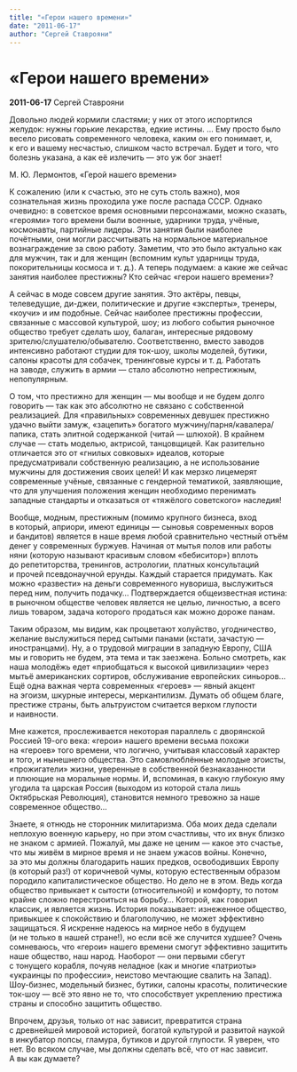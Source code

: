```yaml
---
title: "«Герои нашего времени»"
date: "2011-06-17"
author: "Сергей Ставрояни"
---
```


# «Герои нашего времени»

**2011-06-17** Сергей Ставрояни

Довольно людей кормили сластями; у них от этого испортился желудок: нужны горькие лекарства, едкие истины. … Ему просто было весело рисовать современного человека, каким он его понимает, и, к его и вашему несчастью, слишком часто встречал. Будет и того, что болезнь указана, а как её излечить — это уж бог знает!

М. Ю. Лермонтов, «Герой нашего времени»

К сожалению (или к счастью, это не суть столь важно), моя сознательная жизнь проходила уже после распада СССР. Однако очевидно: в советское время основными персонажами, можно сказать, «героями» того времени были военные, ударники труда, учёные, космонавты,  партийные лидеры. Эти занятия были наиболее почётными, они могли  рассчитывать на нормальное материальное вознаграждение за свою работу. Заметим, что это было актуально как для мужчин, так и для женщин (вспомним культ ударницы труда, покорительницы космоса и т. д.). А теперь подумаем: а какие же сейчас занятия наиболее престижны? Кто сейчас «герои нашего времени»?

А сейчас в моде совсем другие занятия. Это актёры, певцы, телеведущие, ди-джеи, политические и другие «эксперты», тренеры, «коучи» и им подобные. Сейчас наиболее престижны профессии, связанные с массовой культурой, шоу; из любого  события рыночное общество требует сделать шоу, балаган, интересные  рядовому зрителю/слушателю/обывателю. Соответственно, вместо заводов  интенсивно работают студии для ток-шоу, школы моделей, бутики, салоны красоты для собачек, тренинговые курсы и т. д. Работать на заводе, служить в армии — стало абсолютно непрестижным, непопулярным.

О том, что престижно для женщин — мы вообще и не будем долго говорить — так как это абсолютно не связано с собственной реализацией. Для «правильных» современных девушек престижно удачно выйти замуж, «зацепить» богатого мужчину/парня/кавалера/папика, стать элитной содержанкой (читай — шлюхой). В крайнем случае — стать моделью, актрисой, танцовщицей. Как разительно отличается это от «гнилых совковых» идеалов, которые предусматривали собственную реализацию, а не использование мужчины для достижения своих целей! И как мерзко лицемерят современные учёные, связанные с гендерной тематикой, заявляющие, что для улучшения положения женщин необходимо перенимать западные стандарты и отказаться от «тяжёлого советского» наследия!

Вообще, модным, престижным (помимо крупного бизнеса, вход в который, априори, имеют единицы — сыновья современных воров и бандитов) является в наше время любой сравнительно честный отъём денег у современных буржуев. Начиная от мытья полов или работы няни (которую называют красивым словом «бебиситор») вплоть до репетиторства, тренингов, астрологии, платных консультаций и прочей псевдонаучной ерунды. Каждый старается придумать. Как можно «развести» на деньги современного нувориша, выслужиться перед ним, получить подачку… Подтверждается общеизвестная истина: в рыночном обществе человек является не целью, личностью, а всего лишь товаром, задача которого продаться как можно дороже панам.

Таким образом, мы видим, как процветают холуйство, угодничество, желание выслужиться перед сытыми панами (кстати, зачастую — иностранцами). Ну, а о трудовой миграции в западную Европу, США мы и говорить не будем, эта тема и так заезжена. Больно смотреть, как наша молодёжь едет «приобщаться к высокой цивилизации» через мытьё американских сортиров, обслуживание европейских синьоров… Ещё одна важная черта современных «героев» — явный акцент на эгоизм, шкурные интересы, меркантилизм. Думать об общем благе, престиже страны, быть альтруистом считается верхом глупости и наивности.

Мне кажется, прослеживается некоторая параллель с дворянской Россией 19-ого века: «герои» нашего времени весьма похожи на «героев» того времени, что логично, учитывая классовый характер и того, и нынешнего общества. Это самовлюблённые молодые эгоисты, «прожигатели» жизни, уверенные в собственной безнаказанности и плюющие на моральные нормы. И, вспоминая, в какую глубокую яму угодила та царская Россия (выходом из которой стала лишь Октябрьская Революция), становится немного тревожно за наше современное общество…

Знаете, я отнюдь не сторонник милитаризма. Оба моих деда сделали неплохую военную карьеру, но при этом счастливы, что их внук близко не знаком с армией. Пожалуй, мы даже не ценим — какое это счастье, что мы живём в мирное время и не знаем ужасов войны. Конечно, за это мы должны благодарить наших предков, освободивших Европу (в который раз!) от коричневой чумы, которую естественным образом породило капиталистическое общество. Но дело не в этом. Ведь когда общество привыкает к сытости (относительной) и комфорту, то потом крайне сложно перестроиться на борьбу… Которой, как говорил классик, и является жизнь. История показывает: изнеженное общество, привыкшее к спокойствию и благополучию, не может эффективно защищаться. Я искренне надеюсь на мирное небо в будущем (и не только в нашей стране!), но если всё же случится худшее? Очень сомневаюсь, что «герои» нашего времени смогут эффективно защитить наше общество, наш народ. Наоборот — они первыми сбегут с тонущего корабля, почуяв неладное (как и многие «патриоты» «украинцы по профессии», неистово мечтающие свалить на Запад). Шоу-бизнес, модельный бизнес, бутики, салоны красоты, политические ток-шоу — всё это явно не то, что способствует укреплению престижа страны и способно защитить общество.

Впрочем, друзья, только от нас зависит, превратится страна с древнейшей мировой историей, богатой культурой и развитой наукой в инкубатор попсы, гламура, бутиков и другой глупости. Я уверен, что нет. Во всяком случае, мы должны сделать всё, что от нас зависит. А вы как думаете?
